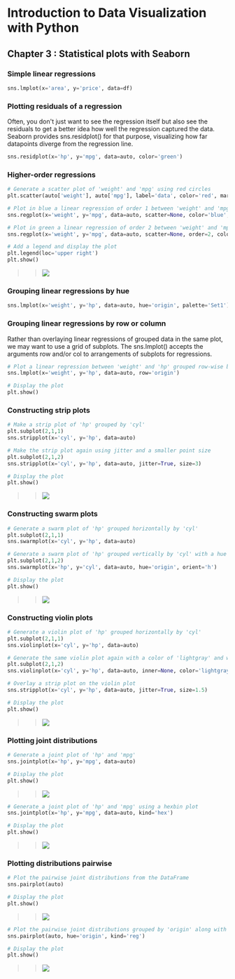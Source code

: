 # Introduction to Data Visualization with Python

## Chapter 3 : Statistical plots with Seaborn

### Simple linear regressions
```python
sns.lmplot(x='area', y='price', data=df)
```

### Plotting residuals of a regression
Often, you don't just want to see the regression itself but also see the residuals to get a better idea how well the regression captured the data. Seaborn provides sns.residplot() for that purpose, visualizing how far datapoints diverge from the regression line.
```python
sns.residplot(x='hp', y='mpg', data=auto, color='green')
```


### Higher-order regressions
```python
# Generate a scatter plot of 'weight' and 'mpg' using red circles
plt.scatter(auto['weight'], auto['mpg'], label='data', color='red', marker='o')

# Plot in blue a linear regression of order 1 between 'weight' and 'mpg'
sns.regplot(x='weight', y='mpg', data=auto, scatter=None, color='blue', label='order 1')

# Plot in green a linear regression of order 2 between 'weight' and 'mpg'
sns.regplot(x='weight', y='mpg', data=auto, scatter=None, order=2, color='green', label='order 2')

# Add a legend and display the plot
plt.legend(loc='upper right')
plt.show()
```
>>![](img/regplot-example.png)

### Grouping linear regressions by hue
```python
sns.lmplot(x='weight', y='hp', data=auto, hue='origin', palette='Set1')
```

### Grouping linear regressions by row or column
Rather than overlaying linear regressions of grouped data in the same plot, we may want to use a grid of subplots. The sns.lmplot() accepts the arguments row and/or col to arrangements of subplots for regressions.
```python
# Plot a linear regression between 'weight' and 'hp' grouped row-wise by 'origin'
sns.lmplot(x='weight', y='hp', data=auto, row='origin')

# Display the plot
plt.show()
```


### Constructing strip plots
```python
# Make a strip plot of 'hp' grouped by 'cyl'
plt.subplot(2,1,1)
sns.stripplot(x='cyl', y='hp', data=auto)

# Make the strip plot again using jitter and a smaller point size
plt.subplot(2,1,2)
sns.stripplot(x='cyl', y='hp', data=auto, jitter=True, size=3)

# Display the plot
plt.show()
```
>>![](img/stripplot-jitter.png)


### Constructing swarm plots
```python
# Generate a swarm plot of 'hp' grouped horizontally by 'cyl'  
plt.subplot(2,1,1)
sns.swarmplot(x='cyl', y='hp', data=auto)

# Generate a swarm plot of 'hp' grouped vertically by 'cyl' with a hue of 'origin'
plt.subplot(2,1,2)
sns.swarmplot(x='hp', y='cyl', data=auto, hue='origin', orient='h')

# Display the plot
plt.show()
```
>>![](img/swarmplot-example.png)


### Constructing violin plots
```python
# Generate a violin plot of 'hp' grouped horizontally by 'cyl'
plt.subplot(2,1,1)
sns.violinplot(x='cyl', y='hp', data=auto)

# Generate the same violin plot again with a color of 'lightgray' and without inner annotations
plt.subplot(2,1,2)
sns.violinplot(x='cyl', y='hp', data=auto, inner=None, color='lightgray')

# Overlay a strip plot on the violin plot
sns.stripplot(x='cyl', y='hp', data=auto, jitter=True, size=1.5)

# Display the plot
plt.show()
```
>>![](img/violinplot-example.png)

### Plotting joint distributions
```python
# Generate a joint plot of 'hp' and 'mpg'
sns.jointplot(x='hp', y='mpg', data=auto)

# Display the plot
plt.show()
```
>>![](img/jointplot-example.png)

```python
# Generate a joint plot of 'hp' and 'mpg' using a hexbin plot
sns.jointplot(x='hp', y='mpg', data=auto, kind='hex')

# Display the plot
plt.show()
```
>>![](img/jointplot-example-2.png)


### Plotting distributions pairwise
```python
# Plot the pairwise joint distributions from the DataFrame 
sns.pairplot(auto)

# Display the plot
plt.show()
```
>>![](img/pairplot-example.png)

```python
# Plot the pairwise joint distributions grouped by 'origin' along with regression lines
sns.pairplot(auto, hue='origin', kind='reg')

# Display the plot
plt.show()
```
>>![](img/pairplot-example-hue.png)

